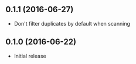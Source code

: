 ## 0.1.1 (2016-06-27)

* Don't filter duplicates by default when scanning

## 0.1.0 (2016-06-22)

* Initial release
